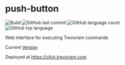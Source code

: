 # push-button 
![Build](https://github.com/trevorism/push-button/actions/workflows/build.yml/badge.svg)
![GitHub last commit](https://img.shields.io/github/last-commit/trevorism/push-button)
![GitHub language count](https://img.shields.io/github/languages/count/trevorism/push-button)
![GitHub top language](https://img.shields.io/github/languages/top/trevorism/push-button)


Web interface for executing Trevorism commands

Current [Version](https://github.com/trevorism/push-button/releases/latest)

Deployed at https://click.trevorism.com